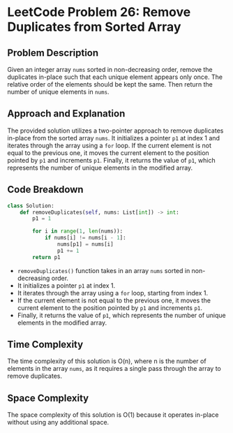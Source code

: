 # LeetCode Problem 26: Remove Duplicates from Sorted Array

## Problem Description
Given an integer array `nums` sorted in non-decreasing order, remove the duplicates in-place such that each unique element appears only once. The relative order of the elements should be kept the same. Then return the number of unique elements in `nums`.

## Approach and Explanation
The provided solution utilizes a two-pointer approach to remove duplicates in-place from the sorted array `nums`. It initializes a pointer `p1` at index 1 and iterates through the array using a `for` loop. If the current element is not equal to the previous one, it moves the current element to the position pointed by `p1` and increments `p1`. Finally, it returns the value of `p1`, which represents the number of unique elements in the modified array.

## Code Breakdown
```python
class Solution:
    def removeDuplicates(self, nums: List[int]) -> int:
        p1 = 1

        for i in range(1, len(nums)):
            if nums[i] != nums[i - 1]:
                nums[p1] = nums[i]
                p1 += 1
        return p1
```

- `removeDuplicates()` function takes in an array `nums` sorted in non-decreasing order.
- It initializes a pointer `p1` at index 1.
- It iterates through the array using a `for` loop, starting from index 1.
- If the current element is not equal to the previous one, it moves the current element to the position pointed by `p1` and increments `p1`.
- Finally, it returns the value of `p1`, which represents the number of unique elements in the modified array.

## Time Complexity
The time complexity of this solution is O(n), where n is the number of elements in the array `nums`, as it requires a single pass through the array to remove duplicates.

## Space Complexity
The space complexity of this solution is O(1) because it operates in-place without using any additional space.
